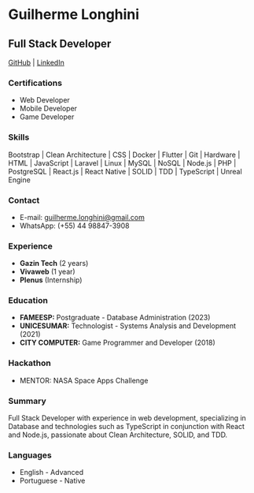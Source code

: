 # Guilherme Longhini

## Full Stack Developer

[GitHub](https://www.github.com/Longhini404/) | [LinkedIn](https://www.linkedin.com/in/guilherme-longhini/)

### Certifications

- Web Developer
- Mobile Developer
- Game Developer

### Skills

Bootstrap | Clean Architecture | CSS | Docker | Flutter | Git |
Hardware | HTML | JavaScript | Laravel | Linux | MySQL | NoSQL |
Node.js | PHP | PostgreSQL | React.js | React Native | SOLID | TDD
| TypeScript | Unreal Engine

### Contact

- E-mail: guilherme.longhini@gmail.com
- WhatsApp: (+55) 44 98847-3908

### Experience

- **Gazin Tech** (2 years)
- **Vivaweb** (1 year)
- **Plenus** (Internship)

### Education

- **FAMEESP:** Postgraduate - Database Administration (2023)
- **UNICESUMAR:** Technologist - Systems Analysis and Development (2021)
- **CITY COMPUTER:** Game Programmer and Developer (2018)

### Hackathon

- MENTOR: NASA Space Apps Challenge

### Summary

Full Stack Developer with experience in web development, specializing in Database and technologies such as TypeScript in conjunction with React and Node.js, passionate about Clean Architecture, SOLID, and TDD.

### Languages

- English - Advanced
- Portuguese - Native
